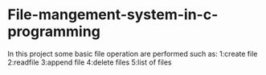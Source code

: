 # File-mangement-system-in-c-programming 
In this project some basic file operation are performed such as:
1:create file
2:readfile
3:append file
4:delete files
5:list of files
